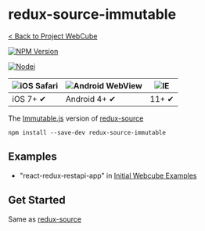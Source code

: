 # redux-source-immutable

[< Back to Project WebCube](https://github.com/dexteryy/Project-WebCube/)

[![NPM Version][npm-image]][npm-url]
<!-- [![Build Status][travis-image]][travis-url]
[![Dependencies Status][dep-image]][dep-url] -->

[![Nodei][nodei-image]][npm-url]

[npm-image]: https://img.shields.io/npm/v/redux-source-immutable.svg
[nodei-image]: https://nodei.co/npm/redux-source-immutable.png?downloads=true
[npm-url]: https://npmjs.org/package/redux-source-immutable
<!--
[travis-image]: https://img.shields.io/travis/dexteryy/redux-source-immutable/master.svg
[travis-url]: https://travis-ci.org/dexteryy/redux-source-immutable
[dep-image]: https://david-dm.org/dexteryy/redux-source-immutable.svg
[dep-url]: https://david-dm.org/dexteryy/redux-source-immutable
-->

![iOS Safari](https://github.com/alrra/browser-logos/raw/master/src/safari-ios/safari-ios_48x48.png) | ![Android WebView](https://github.com/alrra/browser-logos/raw/master/src/android/android_48x48.png) | ![IE](https://raw.github.com/alrra/browser-logos/master/src/archive/internet-explorer_9-11/internet-explorer_9-11_48x48.png) |
--- | --- | --- |
iOS 7+ ✔ | Android 4+ ✔ | 11+ ✔ |

The [Immutable.js](http://facebook.github.io/immutable-js/) version of [redux-source](https://github.com/dexteryy/Project-WebCube/tree/master/packages/redux-source)

```
npm install --save-dev redux-source-immutable
```

## Examples

* "react-redux-restapi-app" in [Initial Webcube Examples](https://github.com/dexteryy/Project-WebCube/tree/master/examples/webcube-initial-structure)

## Get Started

Same as [redux-source](https://github.com/dexteryy/Project-WebCube/tree/master/packages/redux-source#get-started)

